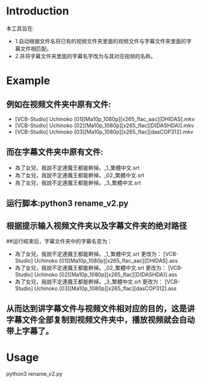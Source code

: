 # Introduction

本工具旨在:
* 1.自动根据文件名将已有的视频文件夹里面的视频文件与字幕文件夹里面的字幕文件相匹配。
* 2.并将字幕文件夹里面的字幕名字改为与其对应视频的名称。

# Example

## 例如在视频文件夹中原有文件:
* [VCB-Studio] Uchinoko [01][Ma10p_1080p][x265_flac_aac][DHIDAS].mkv
* [VCB-Studio] Uchinoko [02][Ma10p_1080p][x265_flac][D(DASHDA)].mkv
* [VCB-Studio] Uchinoko [03][Ma10p_1080p][x265_flac][dasCOP312].mkv

## 而在字幕文件夹中原有文件:
* 為了女兒，我說不定連魔王都能幹掉。_1_繁體中文.srt
* 為了女兒，我說不定連魔王都能幹掉。_02_繁體中文.srt
* 為了女兒，我說不定連魔王都能幹掉。_3_繁體中文.srt

## 运行脚本:python3 rename_v2.py

## 根据提示输入视频文件夹以及字幕文件夹的绝对路径

##运行结束后，字幕文件夹中的字幕名变为：

* 為了女兒，我說不定連魔王都能幹掉。_1_繁體中文.srt  更改为：
  [VCB-Studio] Uchinoko [01][Ma10p_1080p][x265_flac_aac][DHIDAS].ass
* 為了女兒，我說不定連魔王都能幹掉。_02_繁體中文.srt 更改为：
  [VCB-Studio] Uchinoko [02][Ma10p_1080p][x265_flac][D(DASHDA)].ass
* 為了女兒，我說不定連魔王都能幹掉。_3_繁體中文.srt  更改为：
  [VCB-Studio] Uchinoko [03][Ma10p_1080p][x265_flac][dasCOP312].ass

## 从而达到讲字幕文件与视频文件相对应的目的，这是讲字幕文件全部复制到视频文件夹中，播放视频就会自动带上字幕了。


# Usage

python3 rename_v2.py